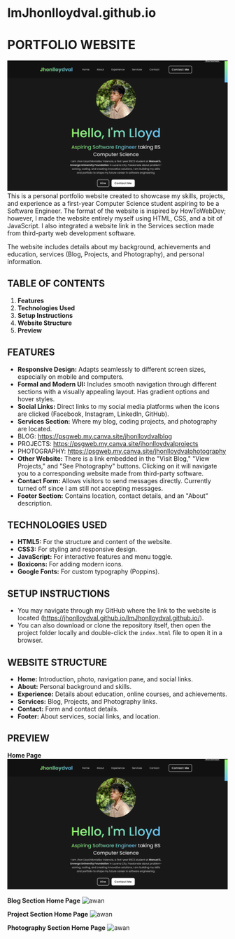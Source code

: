 # ImJhonlloydval.github.io

# PORTFOLIO WEBSITE  
![awan](Portfolio_homep.png)
This is a personal portfolio website created to showcase my skills, projects, and experience as a first-year Computer Science student aspiring to be a Software Engineer. The format of the website is inspired by HowToWebDev; however, I made the website entirely myself using HTML, CSS, and a bit of JavaScript. I also integrated a website link in the Services section made from third-party web development software.  

The website includes details about my background, achievements and education, services (Blog, Projects, and Photography), and personal information.  

## TABLE OF CONTENTS  
1. **Features**  
2. **Technologies Used**  
3. **Setup Instructions**  
4. **Website Structure**  
5. **Preview**  

## FEATURES  
- **Responsive Design:** Adapts seamlessly to different screen sizes, especially on mobile and computers.  
- **Formal and Modern UI:** Includes smooth navigation through different sections with a visually appealing layout. Has gradient options and hover styles.  
- **Social Links:** Direct links to my social media platforms when the icons are clicked (Facebook, Instagram, LinkedIn, GitHub).  
- **Services Section:** Where my blog, coding projects, and photography are located.  
- BLOG: https://psgweb.my.canva.site/jhonlloydvalblog
- PROJECTS: https://psgweb.my.canva.site/jhonlloydvalprojects
- PHOTOGRAPHY: https://psgweb.my.canva.site/jhonlloydvalphotography
- **Other Website:** There is a link embedded in the "Visit Blog," "View Projects," and "See Photography" buttons. Clicking on it will navigate you to a corresponding website made from third-party software.  
- **Contact Form:** Allows visitors to send messages directly. Currently turned off since I am still not accepting messages.  
- **Footer Section:** Contains location, contact details, and an "About" description.  

## TECHNOLOGIES USED  
- **HTML5:** For the structure and content of the website.  
- **CSS3:** For styling and responsive design.  
- **JavaScript:** For interactive features and menu toggle.  
- **Boxicons:** For adding modern icons.  
- **Google Fonts:** For custom typography (Poppins).  

## SETUP INSTRUCTIONS  
- You may navigate through my GitHub where the link to the website is located (https://jhonlloydval.github.io/ImJhonlloydval.github.io/).  
- You can also download or clone the repository itself, then open the project folder locally and double-click the `index.html` file to open it in a browser.  

## WEBSITE STRUCTURE  
- **Home:** Introduction, photo, navigation pane, and social links.  
- **About:** Personal background and skills.  
- **Experience:** Details about education, online courses, and achievements.  
- **Services:** Blog, Projects, and Photography links.  
- **Contact:** Form and contact details.  
- **Footer:** About services, social links, and location.  

## PREVIEW
**Home Page**
![awan](Portfolio_homep.png)

**Blog Section Home Page**
![awan](Portfolio_blog.png)

**Project Section Home Page**
![awan](Portfolio_projects.png)

**Photography Section Home Page**
![awan](Portfolio_photography.png)



